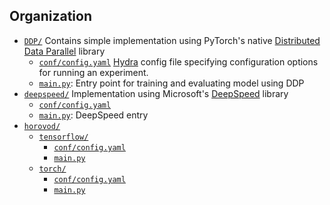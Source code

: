 ## Organization

- [`DDP/`](./DDP/README.md) Contains simple implementation using PyTorch's native [Distributed Data Parallel](https://pytorch.org/docs/stable/generated/torch.nn.parallel.DistributedDataParallel.html) library
    - [`conf/config.yaml`](./DDP/conf/config.yaml) [Hydra](https://hydra.cc) config file specifying configuration options for running an experiment.
    - [`main.py`](./DDP/main.py): Entry point for training and evaluating model using DDP
- [`deepspeed/`](./deepspeed/README.md) Implementation using Microsoft's [DeepSpeed](https://www.microsoft.com/en-us/research/project/deepspeed) library
    - [`conf/config.yaml`](./deepspeed/conf/config.yaml)
    - [`main.py`](./deepspeed/main.py): DeepSpeed entry 
- [`horovod/`](./horovod/README.md)
    - [`tensorflow/`](./horovod/tensorflow/README.md)
        - [`conf/config.yaml`](./horovod/tensorflow/conf/config.yaml)
        - [`main.py`](./horovod/tensorflow/main.py)
    - [`torch/`](./horovod/torch/README.md)
        - [`conf/config.yaml`](./horovod/torch/conf/config.yaml)
        - [`main.py`](./horovod/torch/main.py)
        